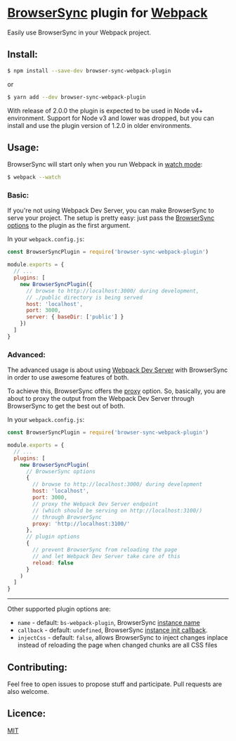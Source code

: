 # [BrowserSync](https://browsersync.io/) plugin for [Webpack](https://webpack.js.org/)

Easily use BrowserSync in your Webpack project.

## Install:

```bash
$ npm install --save-dev browser-sync-webpack-plugin
```
or
```bash
$ yarn add --dev browser-sync-webpack-plugin
```

With release of 2.0.0 the plugin is expected to be used in Node v4+ environment.
Support for Node v3 and lower was dropped, but you can install and use the plugin version of 1.2.0 in older environments.

## Usage:

BrowserSync will start only when you run Webpack in [watch mode](http://webpack.github.io/docs/tutorials/getting-started/#watch-mode):

```bash
$ webpack --watch
```

### Basic:

If you're not using Webpack Dev Server, you can make BrowserSync to serve your project.
The setup is pretty easy: just pass the [BrowserSync options](http://www.browsersync.io/docs/options/) to the plugin as the first argument.

In your `webpack.config.js`:

```javascript
const BrowserSyncPlugin = require('browser-sync-webpack-plugin')

module.exports = {
  // ...
  plugins: [
    new BrowserSyncPlugin({
      // browse to http://localhost:3000/ during development,
      // ./public directory is being served
      host: 'localhost',
      port: 3000,
      server: { baseDir: ['public'] }
    })
  ]
}
```

### Advanced:

The advanced usage is about using [Webpack Dev Server](https://github.com/webpack/webpack-dev-server) with BrowserSync in order to use awesome features of both.

To achieve this, BrowserSync offers the [proxy](http://www.browsersync.io/docs/options/#option-proxy) option.
So, basically, you are about to proxy the output from the Webpack Dev Server through BrowserSync to get the best out of both.

In your `webpack.config.js`:

```javascript
const BrowserSyncPlugin = require('browser-sync-webpack-plugin')

module.exports = {
  // ...
  plugins: [
    new BrowserSyncPlugin(
      // BrowserSync options
      {
        // browse to http://localhost:3000/ during development
        host: 'localhost',
        port: 3000,
        // proxy the Webpack Dev Server endpoint
        // (which should be serving on http://localhost:3100/)
        // through BrowserSync
        proxy: 'http://localhost:3100/'
      },
      // plugin options
      {
        // prevent BrowserSync from reloading the page
        // and let Webpack Dev Server take care of this
        reload: false
      }
    )
  ]
}
```

---

Other supported plugin options are:

* `name` - default: `bs-webpack-plugin`, BrowserSync [instance name](http://www.browsersync.io/docs/api/#api-name)
* `callback` - default: `undefined`, BrowserSync [instance init callback](http://www.browsersync.io/docs/api/#api-cb).
* `injectCss` - default: `false`, allows BrowserSync to inject changes inplace instead of reloading the page when changed chunks are all CSS files

## Contributing:

Feel free to open issues to propose stuff and participate. Pull requests are also welcome.

## Licence:

[MIT](http://en.wikipedia.org/wiki/MIT_License)

